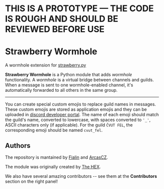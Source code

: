 # THIS IS A PROTOTYPE — THE CODE IS ROUGH AND SHOULD BE REVIEWED BEFORE USE

# Strawberry Wormhole

A wormhole extension for [strawberry.py](https://github.com/strawberry-py)

**Strawberry Wormhole** is a Python module that adds *wormhole* functionality. A *wormhole* is a virtual bridge between channels and guilds. When a message is sent to one wormhole-enabled channel, it's automatically forwarded to all others in the same group.

---

You can create special custom emojis to replace guild names in messages. These custom emojis are stored as application emojis and they can be uploaded in [discord developer portal](https://discord.com/developers/applications). The name of each emoji should match the guild's name, converted to lowercase, with spaces converted to `'_'`, ASCII characters only (if applicable). For the guild `ČVUT FEL`, the corresponding emoji should be named `cvut_fel`.

## Authors

The repository is mantained by [Fialin](https://github.com/j-fiala) and [ArcasCZ](https://github.com/ArcasCZ).

The module was originally created by [The HEX](https://github.com/hex-42-52-4f).

We also have several amazing contributors -- see them at the **Contributors** section on the right panel!

